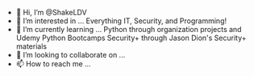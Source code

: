 - 👋 Hi, I’m @ShakeLDV
- 👀 I’m interested in ...
  Everything IT, Security, and Programming!
- 🌱 I’m currently learning ...
  Python through organization projects and Udemy Python Bootcamps
  Security+ through Jason Dion's Security+ materials
- 💞️ I’m looking to collaborate on ...
- 📫 How to reach me ...

<!---
ShakeLDV/ShakeLDV is a ✨ special ✨ repository because its `README.md` (this file) appears on your GitHub profile.
You can click the Preview link to take a look at your changes.
--->
